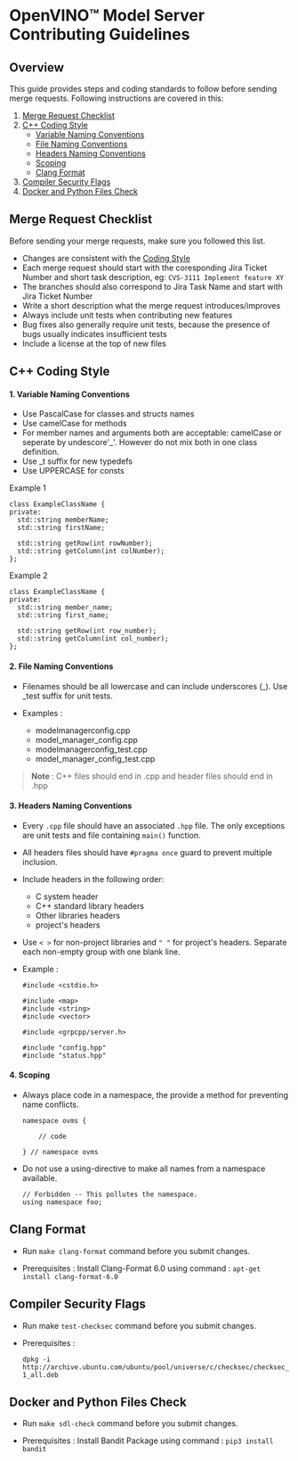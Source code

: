 # OpenVINO&trade; Model Server Contributing Guidelines

## Overview
This guide provides steps and coding standards to follow before sending merge requests. Following instructions are covered in this:
1. <a href="#merge-req-checklist">Merge Request Checklist</a>
2. <a href="#coding-style">C++ Coding Style</a>
    - <a href="#var-naming-conventions">Variable Naming Conventions</a>
    - <a href="#file-naming-conventions">File Naming Conventions</a>
    - <a href="#headers-naming-conventions">Headers Naming Conventions</a>
    - <a href="#scoping">Scoping</a>
    - <a href="#clang-format">Clang Format</a>
3. <a href="#flags">Compiler Security Flags</a>
4. <a href="#file-check">Docker and Python Files Check</a>

## Merge Request Checklist <a name="merge-req-checklist"></a>

Before sending your merge requests, make sure you followed this list.

- Changes are consistent with the <a href="#coding-style">Coding Style</a>
- Each merge request should start with the coresponding Jira Ticket Number and short task description, eg: `CVS-3111 Implement feature XY`
- The branches should also correspond to Jira Task Name and start with Jira Ticket Number
- Write a short description what the merge request introduces/improves
- Always include unit tests when contributing new features
- Bug fixes also generally require unit tests, because the presence of bugs usually indicates insufficient tests
- Include a license at the top of new files

## C++ Coding Style <a name="coding-style"></a>

#### 1. Variable Naming Conventions <a name="var-naming-conventions"></a>
- Use PascalCase for classes and structs names
- Use camelCase for methods 
- For member names and arguments both are acceptable: camelCase or seperate by undescore'_'. However do not mix both in one class definition.
- Use _t suffix for new typedefs 
- Use UPPERCASE for consts 

Example 1
  ```
  class ExampleClassName {
  private:
    std::string memberName;
    std::string firstName;

    std::string getRow(int rowNumber);
    std::string getColumn(int colNumber);
  };
  ```

Example 2
  ```
  class ExampleClassName {
  private:
    std::string member_name;
    std::string first_name;
    
    std::string getRow(int row_number);
    std::string getColumn(int col_number);
  };
  ```

#### 2. File Naming Conventions <a name="file-naming-conventions"></a>
- Filenames should be all lowercase and can include underscores (_). Use _test suffix for unit tests.

- Examples :
    - modelmanagerconfig.cpp
    - model_manager_config.cpp
    - modelmanagerconfig_test.cpp
    - model_manager_config_test.cpp

>**Note** : C++ files should end in .cpp and header files should end in .hpp

#### 3. Headers Naming Conventions <a name="headers-naming-conventions"></a>
- Every `.cpp` file should have an associated `.hpp` file. The only exceptions are unit tests and file containing `main()` function.

- All headers files should have `#pragma once` guard to prevent multiple inclusion.

- Include headers in the following order:
    - C system header
    - C++ standard library headers
    - Other libraries headers
    - project's headers

- Use `< >` for non-project libraries and `" "` for project's headers. Separate each non-empty group with one blank line.

- Example :

    ```
    #include <cstdio.h>

    #include <map>
    #include <string>
    #include <vector>

    #include <grpcpp/server.h>

    #include "config.hpp"
    #include "status.hpp"

    ```

#### 4. Scoping <a name="scoping"></a>

- Always place code in a namespace, the provide a method for preventing name conflicts.
    ```
    namespace ovms {

        // code

    } // namespace ovms
    ```

- Do not use a using-directive to make all names from a namespace available.


    ```
    // Forbidden -- This pollutes the namespace.
    using namespace foo;
    ```

## Clang Format <a name="clang-format"></a>

- Run `make clang-format` command before you submit changes.

- Prerequisites :
Install Clang-Format 6.0 using command :
    ```apt-get install clang-format-6.0```

## Compiler Security Flags <a name="flags"></a>

- Run make `test-checksec` command before you submit changes.

- Prerequisites :
    ```
    dpkg -i http://archive.ubuntu.com/ubuntu/pool/universe/c/checksec/checksec_2.1.0-1_all.deb
    ```
## Docker and Python Files Check <a name="file-check"></a>

- Run `make sdl-check` command before you submit changes.

- Prerequisites :
    Install Bandit Package using command :
    ```pip3 install bandit```
